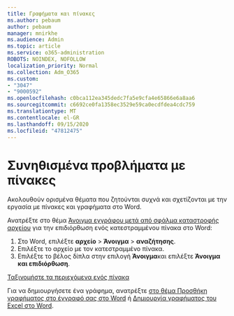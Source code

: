 ```yaml
---
title: Γραφήματα και πίνακες
ms.author: pebaum
author: pebaum
manager: mnirkhe
ms.audience: Admin
ms.topic: article
ms.service: o365-administration
ROBOTS: NOINDEX, NOFOLLOW
localization_priority: Normal
ms.collection: Adm_O365
ms.custom:
- "3047"
- "9000592"
ms.openlocfilehash: c0bca112ea345dedc7fa5e9cfa4e65866e6a8aa6
ms.sourcegitcommit: c6692ce0fa1358ec3529e59ca0ecdfdea4cdc759
ms.translationtype: MT
ms.contentlocale: el-GR
ms.lasthandoff: 09/15/2020
ms.locfileid: "47812475"
---
```

# <a name="common-issues-with-tables"></a>Συνηθισμένα προβλήματα με πίνακες 

Ακολουθούν ορισμένα θέματα που ζητούνται συχνά και σχετίζονται με την εργασία με πίνακες και γραφήματα στο Word.

Ανατρέξτε στο θέμα [Άνοιγμα εγγράφου μετά από σφάλμα καταστροφής αρχείου](https://support.office.com/article/47df9d48-2165-4411-a699-1786ac734bc3) για την επιδιόρθωση ενός κατεστραμμένου πίνακα στο Word:

 1. Στο Word, επιλέξτε **αρχείο**  >  **Άνοιγμα**  >  **αναζήτησης**.
 2. Επιλέξτε το αρχείο με τον κατεστραμμένο πίνακα.
 3. Επιλέξτε το βέλος δίπλα στην επιλογή **Άνοιγμα**και επιλέξτε **Άνοιγμα και επιδιόρθωση**.

[Ταξινομήστε τα περιεχόμενα ενός πίνακα](https://support.office.com/article/F8392477-4613-49CD-ABA6-7C2E48F1D91F)

Για να δημιουργήσετε ένα γράφημα, ανατρέξτε [στο θέμα Προσθήκη γραφήματος στο έγγραφό σας στο Word](https://support.office.com/article/ff48e3eb-5e04-4368-a39e-20df7c798932) ή [Δημιουργία γραφήματος του Excel στο Word](https://support.office.com/article/11A7D2F0-4487-4A9B-BBC6-D50916CD4A57).